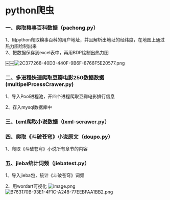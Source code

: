 # python爬虫
### 一、爬取糗事百科数据（pachong.py）

1、用python爬取糗事百科的用户地址，并且解析出地址的经纬度，在地图上通过热力图绘制出来                                                                          
2、把数据保存到excel表中，再用BDP绘制出热力图

￼￼![2C377268-40D3-440F-9B6F-8766F5E20577.png](https://upload-images.jianshu.io/upload_images/2375446-bd1ec1329bbbeda4.png?imageMogr2/auto-orient/strip%7CimageView2/2/w/1240)

### 二、多进程快速爬取豆瓣电影250数据数据(multipelPrcessCrawer.py)

1、导入Pool进程池，开四个进程爬取豆瓣电影排行信息

2、存入mysql数据库中

### 三、lxml爬取小说数据（lxml-scrawer.py）

### 四、爬取《斗破苍穹》小说原文（doupo.py）
1、爬取《斗破苍穹》小说所有章节的内容

### 五、jieba统计词频（jiebatest.py）

1、导入jieba包，统计《斗破苍穹》词频

2、用wordart可视化
![image.png](https://upload-images.jianshu.io/upload_images/2375446-70e52b0bd531c8f6.png?imageMogr2/auto-orient/strip%7CimageView2/2/w/1240)
![B763170B-93E1-4F1C-A248-77EEBFAA1BB2.png](https://upload-images.jianshu.io/upload_images/2375446-b16d81236ee55430.png?imageMogr2/auto-orient/strip%7CimageView2/2/w/1240)
